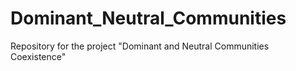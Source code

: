 # Dominant_Neutral_Communities
Repository for the project "Dominant and Neutral Communities Coexistence" 
